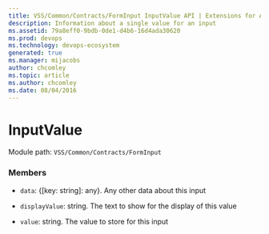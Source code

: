 ```yaml
---
title: VSS/Common/Contracts/FormInput InputValue API | Extensions for Azure DevOps Services
description: Information about a single value for an input
ms.assetid: 79a8eff0-9bdb-0de1-d4b6-16d4ada30620
ms.prod: devops
ms.technology: devops-ecosystem
generated: true
ms.manager: mijacobs
author: chcomley
ms.topic: article
ms.author: chcomley
ms.date: 08/04/2016
---
```


# InputValue

Module path: `VSS/Common/Contracts/FormInput`


### Members

* `data`: {[key: string]: any}. Any other data about this input

* `displayValue`: string. The text to show for the display of this value

* `value`: string. The value to store for this input

